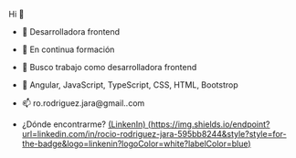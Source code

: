Hi 👋


- 🔭 Desarrolladora frontend
- 🌱 En continua formación
- 👯 Busco trabajo como desarrolladora frontend
- 💬 Angular, JavaScript, TypeScript, CSS, HTML, Bootstrop
- 📫 ro.rodriguez.jara@gmail..com

- ¿Dónde encontrarme?
    [(LinkenIn) (https://img.shields.io/endpoint?url=linkedin.com/in/rocio-rodriguez-jara-595bb8244&style?style=for-the-badge&logo=linkenin?logoColor=white?labelColor=blue)](www.linkedin.com/in/rocio-rodriguez-jara-595bb8244)

   


